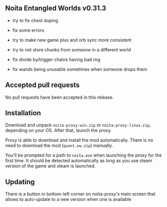 ## Noita Entangled Worlds v0.31.3

- try to fix chest duping

- fix some errors

- try to make new game plus and orb sync more consistent

- try to not store chunks from someone in a different world

- fix divide by/trigger chains having bad rng

- fix wands being unusable sometimes when someone drops them

## Accepted pull requests


No pull requests have been accepted in this release.

## Installation


Download and unpack `noita-proxy-win.zip` or `noita-proxy-linux.zip`, depending on your OS. After that, launch the proxy.


Proxy is able to download and install the mod automatically. There is no need to download the mod (`quant.ew.zip`) manually.


You'll be prompted for a path to `noita.exe` when launching the proxy for the first time.
It should be detected automatically as long as you use steam version of the game and steam is launched.
        

## Updating


There is a button in bottom-left corner on noita-proxy's main screen that allows to auto-update to a new version when one is available

